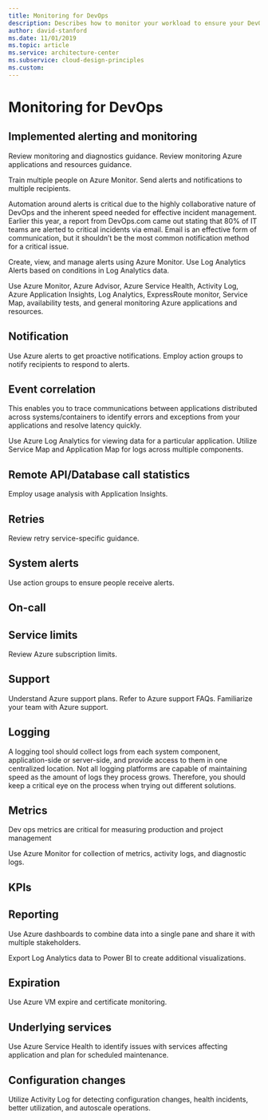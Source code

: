 ```yaml
---
title: Monitoring for DevOps 
description: Describes how to monitor your workload to ensure your DevOps infrastructure is working as intended.
author: david-stanford
ms.date: 11/01/2019
ms.topic: article
ms.service: architecture-center
ms.subservice: cloud-design-principles
ms.custom: 
---
```


# Monitoring for DevOps

## Implemented alerting and monitoring

Review monitoring and diagnostics guidance. Review monitoring Azure applications and resources guidance.

Train multiple people on Azure Monitor. Send alerts and notifications to multiple recipients.

Automation around alerts is critical due to the highly collaborative nature of DevOps and the inherent speed needed for effective incident management. Earlier this year, a report from DevOps.com came out stating that 80% of IT teams are alerted to critical incidents via email. Email is an effective form of communication, but it shouldn’t be the most common notification method for a critical issue.

Create, view, and manage alerts using Azure Monitor. Use Log Analytics Alerts based on conditions in Log Analytics data.

Use Azure Monitor, Azure Advisor, Azure Service Health, Activity Log, Azure Application Insights, Log Analytics, ExpressRoute monitor, Service Map, availability tests, and general monitoring Azure applications and resources.

## Notification

Use Azure alerts to get proactive notifications. Employ action groups to notify recipients to respond to alerts.

## Event correlation

This enables you to trace communications between applications distributed across systems/containers to identify errors and exceptions from your applications and resolve latency quickly.

Use Azure Log Analytics for viewing data for a particular application. Utilize Service Map and Application Map for logs across multiple components.

## Remote API/Database call statistics

Employ usage analysis with Application Insights.

## Retries

Review retry service-specific guidance.

## System alerts

Use action groups to ensure people receive alerts.

## On-call

## Service limits

Review Azure subscription limits.

## Support

Understand Azure support plans. Refer to Azure support FAQs. Familiarize your team with Azure support.

## Logging

A logging tool should collect logs from each system component, application-side or server-side, and provide access to them in one centralized location. Not all logging platforms are capable of maintaining speed as the amount of logs they process grows. Therefore, you should keep a critical eye on the process when trying out different solutions.

## Metrics

Dev ops metrics are critical for measuring production and project management

Use Azure Monitor for collection of metrics, activity logs, and diagnostic logs.

## KPIs

## Reporting

Use Azure dashboards to combine data into a single pane and share it with multiple stakeholders.

Export Log Analytics data to Power BI to create additional visualizations.

## Expiration

Use Azure VM expire and certificate monitoring.

## Underlying services

Use Azure Service Health to identify issues with services affecting application and plan for scheduled maintenance.

## Configuration changes

Utilize Activity Log for detecting configuration changes, health incidents, better utilization, and autoscale operations.
